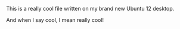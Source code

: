 This is a really cool file written on my
brand new Ubuntu 12 desktop.

And when I say cool, I mean really cool!